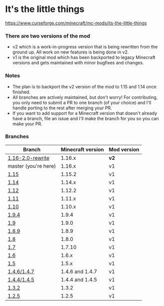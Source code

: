 # It's the little things

https://www.curseforge.com/minecraft/mc-mods/its-the-little-things

### There are two versions of the mod

-   v2 which is a work-in-progress version that is being rewritten from the ground up. All work on new features is being done in v2.
-   v1 is the original mod which has been backported to legacy Minecraft versions and gets maintained with minor bugfixes and changes.

### Notes

-   The plan is to backport the v2 version of the mod to 1.15 and 1.14 once finished.
-   All branches are actively maintained, but don't worry! For contributing, you only need to submit a PR to one branch (of your choice) and I'll handle porting to the rest after merging your PR.
-   If you want to add support for a Minecraft version that doesn't already have a branch, file an issue and I'll make the branch for you so you can make your PR.

### Branches

| Branch                                                                    | Minecraft version | Mod version |
| ------------------------------------------------------------------------- | ----------------- | ----------- |
| [1.16-2.0-rewrite](https://github.com/zlepper/itlt/tree/1.16-2.0-rewrite) | 1.16.x            | **v2**      |
| master (you're here)                                                      | 1.16.x            | v1          |
| [1.15](https://github.com/zlepper/itlt/tree/1.15)                         | 1.15.2            | v1          |
| [1.14](https://github.com/zlepper/itlt/tree/1.14)                         | 1.14.x            | v1          |
| [1.12](https://github.com/zlepper/itlt/tree/1.12)                         | 1.12.2            | v1          |
| [1.11](https://github.com/zlepper/itlt/tree/1.11)                         | 1.11.x            | v1          |
| [1.10](https://github.com/zlepper/itlt/tree/1.10)                         | 1.10.x            | v1          |
| [1.9.4](https://github.com/zlepper/itlt/tree/1.9.4)                       | 1.9.4             | v1          |
| [1.9](https://github.com/zlepper/itlt/tree/1.9)                           | 1.9.0             | v1          |
| [1.8.9](https://github.com/zlepper/itlt/tree/1.8.9)                       | 1.8.9             | v1          |
| [1.8](https://github.com/zlepper/itlt/tree/1.8)                           | 1.8.0             | v1          |
| [1.7](https://github.com/zlepper/itlt/tree/1.7)                           | 1.7.10            | v1          |
| [1.6](https://github.com/zlepper/itlt/tree/1.6)                           | 1.6.x             | v1          |
| [1.5](https://github.com/zlepper/itlt/tree/1.5)                           | 1.5.x             | v1          |
| [1.4.6/1.4.7](https://github.com/zlepper/itlt/tree/1.4.6/1.4.7)           | 1.4.6 and 1.4.7   | v1          |
| [1.4.4/1.4.5](https://github.com/zlepper/itlt/tree/1.4.4/1.4.5)           | 1.4.4 and 1.4.5   | v1          |
| [1.3.2](https://github.com/zlepper/itlt/tree/1.3.2)                       | 1.3.2             | v1          |
| [1.2.5](https://github.com/zlepper/itlt/tree/1.2.5)                       | 1.2.5             | v1          |
